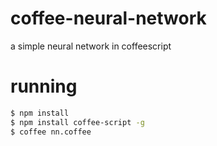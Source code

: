 # coffee-neural-network

a simple neural network in coffeescript

# running

```bash
$ npm install
$ npm install coffee-script -g
$ coffee nn.coffee
```